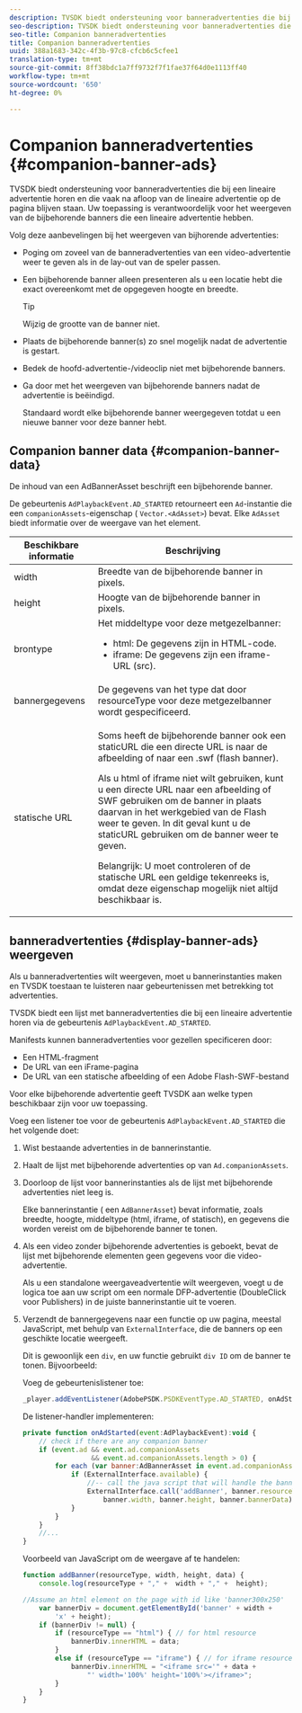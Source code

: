 ```yaml
---
description: TVSDK biedt ondersteuning voor banneradvertenties die bij een lineaire advertentie horen en die vaak na afloop van de lineaire advertentie op de pagina blijven staan. Uw toepassing is verantwoordelijk voor het weergeven van de bijbehorende banners die een lineaire advertentie hebben.
seo-description: TVSDK biedt ondersteuning voor banneradvertenties die bij een lineaire advertentie horen en die vaak na afloop van de lineaire advertentie op de pagina blijven staan. Uw toepassing is verantwoordelijk voor het weergeven van de bijbehorende banners die een lineaire advertentie hebben.
seo-title: Companion banneradvertenties
title: Companion banneradvertenties
uuid: 388a1683-342c-4f3b-97c8-cfcb6c5cfee1
translation-type: tm+mt
source-git-commit: 8ff38bdc1a7ff9732f7f1fae37f64d0e1113ff40
workflow-type: tm+mt
source-wordcount: '650'
ht-degree: 0%

---
```



# Companion banneradvertenties {#companion-banner-ads}

TVSDK biedt ondersteuning voor banneradvertenties die bij een lineaire advertentie horen en die vaak na afloop van de lineaire advertentie op de pagina blijven staan. Uw toepassing is verantwoordelijk voor het weergeven van de bijbehorende banners die een lineaire advertentie hebben.

Volg deze aanbevelingen bij het weergeven van bijhorende advertenties:

* Poging om zoveel van de banneradvertenties van een video-advertentie weer te geven als in de lay-out van de speler passen.
* Een bijbehorende banner alleen presenteren als u een locatie hebt die exact overeenkomt met de opgegeven hoogte en breedte.

   >[!TIP]
   >
   >Wijzig de grootte van de banner niet.

* Plaats de bijbehorende banner(s) zo snel mogelijk nadat de advertentie is gestart.
* Bedek de hoofd-advertentie-/videoclip niet met bijbehorende banners.
* Ga door met het weergeven van bijbehorende banners nadat de advertentie is beëindigd.

   Standaard wordt elke bijbehorende banner weergegeven totdat u een nieuwe banner voor deze banner hebt.

## Companion banner data {#companion-banner-data}

De inhoud van een AdBannerAsset beschrijft een bijbehorende banner.

<!--<a id="section_D730B4FD6FD749E9860B6A07FC110552"></a>-->

De gebeurtenis `AdPlaybackEvent.AD_STARTED` retourneert een `Ad`-instantie die een `companionAssets`-eigenschap ( `Vector.<AdAsset>`) bevat.
Elke `AdAsset` biedt informatie over de weergave van het element.

<table id="table_760C885E2DCA4BE983CC57FDA7BD5B14"> 
 <thead> 
  <tr> 
   <th colname="col1" class="entry"> Beschikbare informatie </th> 
   <th colname="col2" class="entry"> Beschrijving </th> 
  </tr> 
 </thead>
 <tbody> 
  <tr> 
   <td colname="col1"> width </td> 
   <td colname="col2"> Breedte van de bijbehorende banner in pixels. </td> 
  </tr> 
  <tr> 
   <td colname="col1"> height </td> 
   <td colname="col2"> Hoogte van de bijbehorende banner in pixels. </td> 
  </tr> 
  <tr> 
   <td colname="col1"> brontype </td> 
   <td colname="col2">Het middeltype voor deze metgezelbanner: 
    <ul id="ul_A067787FE49E4B6095BE0AC1D447DBB3"> 
     <li id="li_02B7224C67004095B3F6E50FD21E507E">html: De gegevens zijn in HTML-code. </li> 
     <li id="li_5F37E14472424F808C6094F42009E676">iframe: De gegevens zijn een iframe-URL (src). </li> 
    </ul> </td> 
  </tr> 
  <tr> 
   <td colname="col1"> bannergegevens </td> 
   <td colname="col2"> De gegevens van het type dat door <span class="codeph"> resourceType</span> voor deze metgezelbanner wordt gespecificeerd. </td> 
  </tr> 
  <tr> 
   <td colname="col1"> statische URL </td> 
   <td colname="col2"> <p>Soms heeft de bijbehorende banner ook een staticURL die een directe URL is naar de afbeelding of naar een <span class="filepath"> .swf</span> (flash banner). </p> <p>Als u html of iframe niet wilt gebruiken, kunt u een directe URL naar een afbeelding of SWF gebruiken om de banner in plaats daarvan in het werkgebied van de Flash weer te geven. In dit geval kunt u de staticURL gebruiken om de banner weer te geven. </p> <p>Belangrijk:  U moet controleren of de statische URL een geldige tekenreeks is, omdat deze eigenschap mogelijk niet altijd beschikbaar is. </p> </td> 
  </tr> 
 </tbody> 
</table>

## banneradvertenties {#display-banner-ads} weergeven

Als u banneradvertenties wilt weergeven, moet u bannerinstanties maken en TVSDK toestaan te luisteren naar gebeurtenissen met betrekking tot advertenties.

TVSDK biedt een lijst met banneradvertenties die bij een lineaire advertentie horen via de gebeurtenis `AdPlaybackEvent.AD_STARTED`.

Manifests kunnen banneradvertenties voor gezellen specificeren door:

* Een HTML-fragment
* De URL van een iFrame-pagina
* De URL van een statische afbeelding of een Adobe Flash-SWF-bestand

Voor elke bijbehorende advertentie geeft TVSDK aan welke typen beschikbaar zijn voor uw toepassing.

Voeg een listener toe voor de gebeurtenis `AdPlaybackEvent.AD_STARTED` die het volgende doet:

1. Wist bestaande advertenties in de bannerinstantie.

1. Haalt de lijst met bijbehorende advertenties op van `Ad.companionAssets`.

1. Doorloop de lijst voor bannerinstanties als de lijst met bijbehorende advertenties niet leeg is.

   Elke bannerinstantie ( een `AdBannerAsset`) bevat informatie, zoals breedte, hoogte, middeltype (html, iframe, of statisch), en gegevens die worden vereist om de bijbehorende banner te tonen.

1. Als een video zonder bijbehorende advertenties is geboekt, bevat de lijst met bijbehorende elementen geen gegevens voor die video-advertentie.

   Als u een standalone weergaveadvertentie wilt weergeven, voegt u de logica toe aan uw script om een normale DFP-advertentie (DoubleClick voor Publishers) in de juiste bannerinstantie uit te voeren.

1. Verzendt de bannergegevens naar een functie op uw pagina, meestal JavaScript, met behulp van `ExternalInterface`, die de banners op een geschikte locatie weergeeft.

   Dit is gewoonlijk een `div`, en uw functie gebruikt `div ID` om de banner te tonen. Bijvoorbeeld:

   Voeg de gebeurtenislistener toe:

   ```js
   _player.addEventListener(AdobePSDK.PSDKEventType.AD_STARTED, onAdStarted);
   ```

   De listener-handler implementeren:

   ```js
   private function onAdStarted(event:AdPlaybackEvent):void { 
       // check if there are any companion banner 
       if (event.ad && event.ad.companionAssets  
                    && event.ad.companionAssets.length > 0) { 
           for each (var banner:AdBannerAsset in event.ad.companionAssets) { 
               if (ExternalInterface.available) { 
                   //-- call the java script that will handle the banner display. 
                   ExternalInterface.call('addBanner', banner.resourceType,  
                       banner.width, banner.height, banner.bannerData); 
               } 
           } 
       }  
       //...        
   }
   ```

   Voorbeeld van JavaScript om de weergave af te handelen:

   ```js
   function addBanner(resourceType, width, height, data) { 
       console.log(resourceType + "," +  width + "," +  height); 
   
   //Assume an html element on the page with id like 'banner300x250' 
       var bannerDiv = document.getElementById('banner' + width +  
           'x' + height);  
       if (bannerDiv != null) { 
           if (resourceType == "html") { // for html resource 
               bannerDiv.innerHTML = data; 
           } 
           else if (resourceType == "iframe") { // for iframe resource 
               bannerDiv.innerHTML = "<iframe src='" + data +  
                   "' width='100%' height='100%'></iframe>"; 
           } 
       } 
   }
   ```
